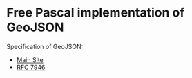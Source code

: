 # Free Pascal implementation of GeoJSON

Specification of GeoJSON:

 * [Main Site](http://geojson.org/)
 * [RFC 7946](https://tools.ietf.org/html/rfc7946)


